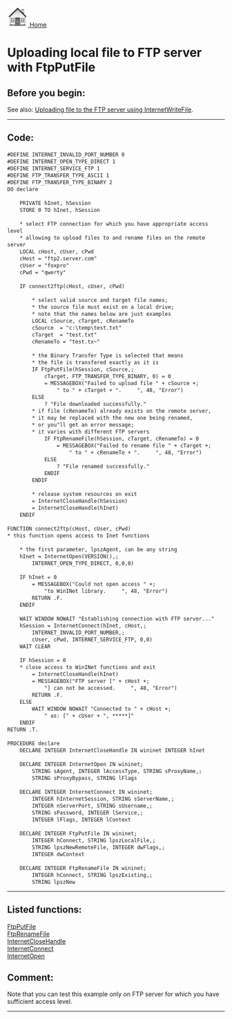 [<img src="../images/home.png"> Home ](https://github.com/VFPX/Win32API)  

# Uploading local file to FTP server with FtpPutFile

## Before you begin:
<!-- Anatoliy 
<table cellspacing=3 cellpadding=0 border=0><tr><td valign=top><img src="../images/readarticle.gif" border=0></td><td valign=top class=fdescr><a href="?article=3">Programming File Transfer Protocol in Visual FoxPro </a></td></tr></table>  
The FtpPutFile stores a file on the FTP server in a single operation. You can not have a close control over the file transfer that you may need, for example, for displaying a progress bar. For those situations you should use the FtpOpenFile and InternetWriteFile functions.  
--> 
See also: [Uploading file to the FTP server using InternetWriteFile](sample_062.md).

  
***  


## Code:
```foxpro  
#DEFINE INTERNET_INVALID_PORT_NUMBER 0
#DEFINE INTERNET_OPEN_TYPE_DIRECT 1
#DEFINE INTERNET_SERVICE_FTP 1
#DEFINE FTP_TRANSFER_TYPE_ASCII 1
#DEFINE FTP_TRANSFER_TYPE_BINARY 2
DO declare

	PRIVATE hInet, hSession
	STORE 0 TO hInet, hSession

	* select FTP connection for which you have appropriate access level
	* allowing to upload files to and rename files on the remote server
	LOCAL cHost, cUser, cPwd
	cHost = "ftp2.server.com"
	cUser = "foxpro"
	cPwd = "qwerty"

	IF connect2ftp(cHost, cUser, cPwd)

		* select valid source and target file names;
		* the source file must exist on a local drive;
		* note that the names below are just examples
		LOCAL cSource, cTarget, cRenameTo
		cSource  = "c:\temp\test.txt"
		cTarget  = "test.txt"
		cRenameTo = "test.tx~"
		
		* the Binary Transfer Type is selected that means
		* the file is transfered exactly as it is
		IF FtpPutFile(hSession, cSource,;
			cTarget, FTP_TRANSFER_TYPE_BINARY, 0) = 0
			= MESSAGEBOX("Failed to upload file " + cSource +;
				" to " + cTarget + ".     ", 48, "Error")
		ELSE
			? "File downloaded successfully."
		* if file (cRenameTo) already exists on the remote server,
		* it may be replaced with the new one being renamed,
		* or you"ll get an error message;
		* it varies with different FTP servers
			IF FtpRenameFile(hSession, cTarget, cRenameTo) = 0
				= MESSAGEBOX("Failed to rename file " + cTarget +;
					" to " + cRenameTo + ".     ", 48, "Error")
			ELSE
				? "File renamed successfully."
			ENDIF
		ENDIF

		* release system resources on exit
		= InternetCloseHandle(hSession)
		= InternetCloseHandle(hInet)
	ENDIF

FUNCTION connect2ftp(cHost, cUser, cPwd)
* this function opens access to Inet functions

	* the first parameter, lpszAgent, can be any string
	hInet = InternetOpen(VERSION(),;
		INTERNET_OPEN_TYPE_DIRECT, 0,0,0)

	IF hInet = 0
		= MESSAGEBOX("Could not open access " +;
			"to WinINet library.     ", 48, "Error")
		RETURN .F.
	ENDIF

	WAIT WINDOW NOWAIT "Establishing connection with FTP server..."
	hSession = InternetConnect(hInet, cHost,;
		INTERNET_INVALID_PORT_NUMBER,;
		cUser, cPwd, INTERNET_SERVICE_FTP, 0,0)
	WAIT CLEAR

	IF hSession = 0
	* close access to WinINet functions and exit
		= InternetCloseHandle(hInet)
		= MESSAGEBOX("FTP server [" + cHost +;
			"] can not be accessed.     ", 48, "Error")
		RETURN .F.
	ELSE
		WAIT WINDOW NOWAIT "Connected to " + cHost +;
			" as: [" + cUser + ", *****]"
	ENDIF
RETURN .T.

PROCEDURE declare
	DECLARE INTEGER InternetCloseHandle IN wininet INTEGER hInet

	DECLARE INTEGER InternetOpen IN wininet;
		STRING sAgent, INTEGER lAccessType, STRING sProxyName,;
		STRING sProxyBypass, STRING lFlags

	DECLARE INTEGER InternetConnect IN wininet;
		INTEGER hInternetSession, STRING sServerName,;
		INTEGER nServerPort, STRING sUsername,;
		STRING sPassword, INTEGER lService,;
		INTEGER lFlags, INTEGER lContext

	DECLARE INTEGER FtpPutFile IN wininet;
		INTEGER hConnect, STRING lpszLocalFile,;
		STRING lpszNewRemoteFile, INTEGER dwFlags,;
		INTEGER dwContext

	DECLARE INTEGER FtpRenameFile IN wininet;
		INTEGER hConnect, STRING lpszExisting,;
		STRING lpszNew  
```  
***  


## Listed functions:
[FtpPutFile](../libraries/wininet/FtpPutFile.md)  
[FtpRenameFile](../libraries/wininet/FtpRenameFile.md)  
[InternetCloseHandle](../libraries/wininet/InternetCloseHandle.md)  
[InternetConnect](../libraries/wininet/InternetConnect.md)  
[InternetOpen](../libraries/wininet/InternetOpen.md)  

## Comment:
Note that you can test this example only on FTP server for which you have sufficient access level.  
  
***  

